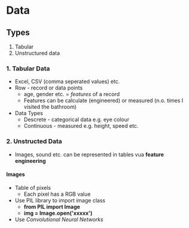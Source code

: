 # Data
## Types
1. Tabular
2. Unstructured data
### 1. Tabular Data
* Excel, CSV (comma seperated values) etc.
* Row - record or data points
    * age, gender etc. = *features* of a record
    * Features can be calculate (engineered) or measured (n.o. times I visited the bathroom)
* Data Types
    * Descrete - categorical data e.g. eye colour
    * Continuous - measured e.g. height, speed etc.
### 2. Unstructed Data
* Images, sound etc. can be represented in tables vua **feature engineering**
#### Images
* Table of pixels
    * Each pixel has a RGB value
* Use PIL library to import image class
    * **from PIL import Image**
    * **img = Image.open('xxxxx')**
* Use *Convolutional Neural Networks*
